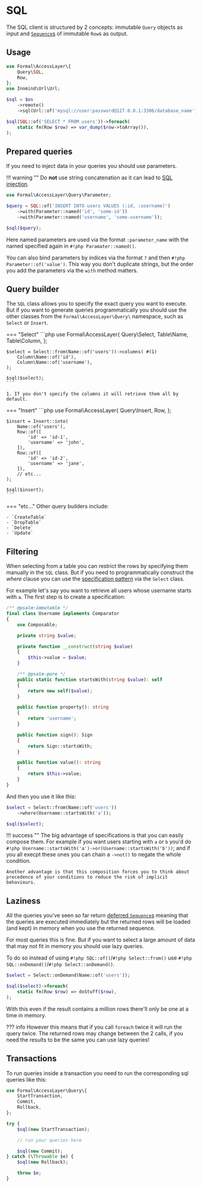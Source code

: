 # SQL

The SQL client is structured by 2 concepts: immutable `Query` objects as input and [`Sequence`s](../handling-data/sequence.md) of immutable `Row`s as output.

## Usage

```php
use Formal\AccessLayer\{
    Query\SQL,
    Row,
};
use Innmind\Url\Url;

$sql = $os
    ->remote()
    ->sql(Url::of('mysql://user:password@127.0.0.1:3306/database_name'));

$sql(SQL::of('SELECT * FROM users'))->foreach(
    static fn(Row $row) => var_dump($row->toArray()),
);
```

## Prepared queries

If you need to inject data in your queries you should use parameters.

!!! warning ""
    Do **not** use string concatenation as it can lead to [SQL injection](https://en.wikipedia.org/wiki/SQL_injection).

```php
use Formal\AccessLayer\Query\Parameter;

$query = SQL::of('INSERT INTO users VALUES (:id, :username)')
    ->with(Parameter::named('id', 'some-id'))
    ->with(Parameter::named('username', 'some-username'));

$sql($query);
```

Here named parameters are used via the format `:parameter_name` with the named specified again in `#!php Paramater::named()`.

You can also bind parameters by indices via the format `?` and then `#!php Parameter::of('value')`. This way you don't duplicate strings, but the order you add the parameters via the `with` method matters.

## Query builder

The `SQL` class allows you to specify the exact query you want to execute. But if you want to generate queries programmatically you should use the other classes from the `Formal\AccessLayer\Query\` namespace, such as `Select` or `Insert`.

=== "Select"
    ```php
    use Formal\AccessLayer\{
        Query\Select,
        Table\Name,
        Table\Column,
    };

    $select = Select::from(Name::of('users'))->columns( #(1)
        Column\Name::of('id'),
        Column\Name::of('username'),
    );

    $sql($select);
    ```

    1. If you don't specify the columns it will retrieve them all by default.

=== "Insert"
    ```php
    use Formal\AccessLayer\{
        Query\Insert,
        Row,
    };

    $insert = Insert::into(
        Name::of('users'),
        Row::of([
            'id' => 'id-1',
            'username' => 'john',
        ]),
        Row::of([
            'id' => 'id-2',
            'username' => 'jane',
        ]),
        // etc...
    );

    $sql($insert);
    ```

=== "etc..."
    Other query builders include:

    - `CreateTable`
    - `DropTable`
    - `Delete`
    - `Update`

## Filtering

When selecting from a table you can restrict the rows by specifying them manually in the `SQL` class. But if you need to programmatically construct the _where_ clause you can use the [specification pattern](https://en.wikipedia.org/wiki/Specification_pattern) via the `Select` class.

For example let's say you want to retrieve all users whose username starts with `a`. The first step is to create a specification:

```php
/** @psalm-immutable */
final class Username implements Comparator
{
    use Composable;

    private string $value;

    private function __construct(string $value)
    {
        $this->value = $value;
    }

    /** @psalm-pure */
    public static function startsWith(string $value): self
    {
        return new self($value);
    }

    public function property(): string
    {
        return 'username';
    }

    public function sign(): Sign
    {
        return Sign::startsWith;
    }

    public function value(): string
    {
        return $this->value;
    }
}
```

And then you use it like this:

```php
$select = Select::from(Name::of('users'))
    ->where(Username::startsWith('a'));

$sql($select);
```

!!! success ""
    The big advantage of specifications is that you can easily compose them. For example if you want users starting with `a` or `b` you'd do `#!php Username::startsWith('a')->or(Username::startsWith('b'))`; and if you all execpt these ones you can chain a `->not()` to negate the whole condition.

    Another advantage is that this composition forces you to think about precedence of your conditions to reduce the risk of implicit behaviours.

## Laziness

All the queries you've seen so far return [deferred `Sequence`s](../handling-data/sequence.md#deferred) meaning that the queries are executed immediately but the returned rows will be loaded (and kept) in memory when you use the returned sequence.

For most queries this is fine. But if you want to select a large amount of data that may not fit in memory you should use lazy queries.

To do so instead of using `#!php SQL::of()`/`#!php Select::from()` use `#!php SQL::onDemand()`/`#!php Select::onDemand()`.

```php
$select = Select::onDemand(Name::of('users'));

$sql($select)->foreach(
    static fn(Row $row) => doStuff($row),
);
```

With this even if the result contains a million rows there'll only be one at a time in memory.

??? info
    However this means that if you call `foreach` twice it will run the query twice. The returned rows may change between the 2 calls, if you need the results to be the same you can use lazy queries!

## Transactions

To run queries inside a transaction you need to run the corresponding sql queries like this:

```php
use Formal\AccessLayer\Query\{
    StartTransaction,
    Commit,
    Rollback,
};

try {
    $sql(new StartTransaction);

    // run your queries here

    $sql(new Commit);
} catch (\Throwable $e) {
    $sql(new Rollback);

    throw $e;
}
```
